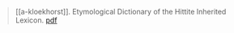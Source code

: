 > [[a-kloekhorst]]. Etymological Dictionary of the Hittite Inherited Lexicon. [pdf](a/a-kloekhorst.pdf)